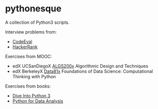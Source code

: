# pythonesque

A collection of Python3 scripts.

Interview problems from:
   * [CodeEval](https://github.com/egalli64/pythonesque/tree/master/ce)
   * [HackerRank](https://github.com/egalli64/pythonesque/tree/master/hr)

Exercises from MOOC:
   * edX UCSanDiegoX [ALGS200x](https://github.com/egalli64/pythonesque/tree/master/algs200x) Algorithmic Design and Techniques
   * edX BerkeleyX [Data81x](https://github.com/egalli64/pythonesque/tree/master/data81x) Foundations of Data Science: Computational Thinking with Python

Exercises from books:
   * [Dive Into Python 3](https://github.com/egalli64/pythonesque/tree/master/dive)
   * [Python for Data Analysis](https://github.com/egalli64/pythonesque/tree/master/pydata)

